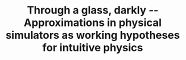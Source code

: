 ---
sequence_id: 1
speaker: Tomer Ullman
affil: Harvard University
webpage: https://www.tomerullman.org/
img: tomer.jpg
title: Through a glass, darkly -- Approximations in physical simulators as working hypotheses for intuitive physics
time: 1115
---